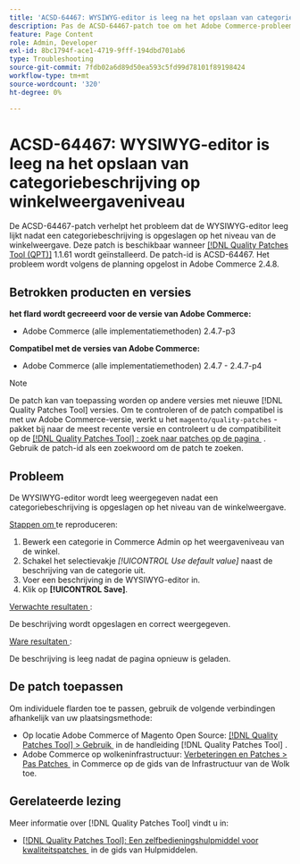 ```yaml
---
title: 'ACSD-64467: WYSIWYG-editor is leeg na het opslaan van categoriebeschrijving op winkelweergaveniveau'
description: Pas de ACSD-64467-patch toe om het Adobe Commerce-probleem op te lossen, waarbij de WYSIWYG-editor leeg lijkt nadat een categoriebeschrijving is opgeslagen op het niveau van de winkelweergave.
feature: Page Content
role: Admin, Developer
exl-id: 8bc1794f-ace1-4719-9fff-194dbd701ab6
type: Troubleshooting
source-git-commit: 7fdb02a6d89d50ea593c5fd99d78101f89198424
workflow-type: tm+mt
source-wordcount: '320'
ht-degree: 0%

---
```


# ACSD-64467: WYSIWYG-editor is leeg na het opslaan van categoriebeschrijving op winkelweergaveniveau

De ACSD-64467-patch verhelpt het probleem dat de WYSIWYG-editor leeg lijkt nadat een categoriebeschrijving is opgeslagen op het niveau van de winkelweergave. Deze patch is beschikbaar wanneer [[!DNL Quality Patches Tool (QPT)]](/help/tools/quality-patches-tool/quality-patches-tool-to-self-serve-quality-patches.md) 1.1.61 wordt geïnstalleerd. De patch-id is ACSD-64467. Het probleem wordt volgens de planning opgelost in Adobe Commerce 2.4.8.

## Betrokken producten en versies

**het flard wordt gecreeerd voor de versie van Adobe Commerce:**

* Adobe Commerce (alle implementatiemethoden) 2.4.7-p3

**Compatibel met de versies van Adobe Commerce:**

* Adobe Commerce (alle implementatiemethoden) 2.4.7 - 2.4.7-p4

>[!NOTE]
>
>De patch kan van toepassing worden op andere versies met nieuwe [!DNL Quality Patches Tool] versies. Om te controleren of de patch compatibel is met uw Adobe Commerce-versie, werkt u het `magento/quality-patches` -pakket bij naar de meest recente versie en controleert u de compatibiliteit op de [[!DNL Quality Patches Tool] : zoek naar patches op de pagina &#x200B;](https://experienceleague.adobe.com/tools/commerce-quality-patches/index.html?lang=nl-NL) . Gebruik de patch-id als een zoekwoord om de patch te zoeken.

## Probleem

De WYSIWYG-editor wordt leeg weergegeven nadat een categoriebeschrijving is opgeslagen op het niveau van de winkelweergave.

<u> Stappen om </u> te reproduceren:

1. Bewerk een categorie in Commerce Admin op het weergaveniveau van de winkel.
1. Schakel het selectievakje *[!UICONTROL Use default value]* naast de beschrijving van de categorie uit.
1. Voer een beschrijving in de WYSIWYG-editor in.
1. Klik op **[!UICONTROL Save]**.

<u> Verwachte resultaten </u>:

De beschrijving wordt opgeslagen en correct weergegeven.

<u> Ware resultaten </u>:

De beschrijving is leeg nadat de pagina opnieuw is geladen.

## De patch toepassen

Om individuele flarden toe te passen, gebruik de volgende verbindingen afhankelijk van uw plaatsingsmethode:

* Op locatie Adobe Commerce of Magento Open Source: [[!DNL Quality Patches Tool] > Gebruik &#x200B;](/help/tools/quality-patches-tool/usage.md) in de handleiding [!DNL Quality Patches Tool] .
* Adobe Commerce op wolkeninfrastructuur: [&#x200B; Verbeteringen en Patches > Pas Patches &#x200B;](https://experienceleague.adobe.com/docs/commerce-cloud-service/user-guide/develop/upgrade/apply-patches.html?lang=nl-NL) in Commerce op de gids van de Infrastructuur van de Wolk toe.

## Gerelateerde lezing

Meer informatie over [!DNL Quality Patches Tool] vindt u in:

* [[!DNL Quality Patches Tool]: Een zelfbedieningshulpmiddel voor kwaliteitspatches &#x200B;](/help/tools/quality-patches-tool/quality-patches-tool-to-self-serve-quality-patches.md) in de gids van Hulpmiddelen.
